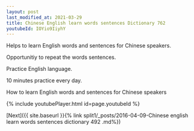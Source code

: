 ```yaml
---
layout: post
last_modified_at: 2021-03-29
title: Chinese English learn words sentences Dictionary 762 
youtubeId: IOYio9IiyhY
---
```

 
 
Helps to learn English words and sentences for Chinese speakers.

Opportunitiy to repeat the words sentences. 

Practice English language. 
 
10 minutes practice every day. 
 
How to learn English words and sentences for Chinese speakers 
 
{% include youtubePlayer.html id=page.youtubeId %}
 
 
[Next]({{ site.baseurl }}{% link  split1/_posts/2016-04-09-Chinese english learn words sentences dictionary 492 .md%})
 
